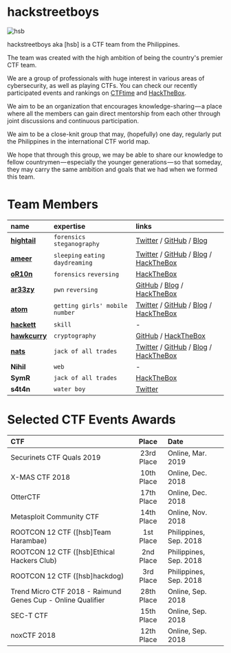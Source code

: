 # hackstreetboys

![hsb](https://i.imgur.com/X5q5l2i.jpg)

hackstreetboys aka [hsb] is a CTF team from the Philippines.

The team was created with the high ambition of being the country's premier CTF team.

We are a group of professionals with huge interest in various areas of cybersecurity, as well as playing CTFs. You can check our recently participated events and rankings on [CTFtime](https://ctftime.org/team/43377) and [HackTheBox](https://www.hackthebox.eu/home/teams/profile/1246).

We aim to be an organization that encourages knowledge-sharing — a place where all the members can gain direct mentorship from each other through joint discussions and continuous participation. 

We aim to be a close-knit group that may, (hopefully) one day, regularly put the Philippines in the international CTF world map. 

We hope that through this group, we may be able to share our knowledge to fellow countrymen — especially the younger generations — so that someday, they may carry the same ambition and goals that we had when we formed this team.

# Team Members

| name        | expertise          | links |
|:-------------|:------------------|:------|
| [**hightail**](https://ctftime.org/user/27765) | `forensics` `steganography` | [Twitter](https://twitter.com/mzer0n) / [GitHub](https://github.com/monliclican) / [Blog](https://medium.com/@monliclican) |
| [**ameer**](https://ethicalhackers.club/) | `sleeping` `eating` `daydreaming`  | [Twitter](https://twitter.com/ameerpornillos) / [GitHub](https://github.com/ameerpornillos) / [Blog](https://ethicalhackers.club/) / [HackTheBox](https://www.hackthebox.eu/profile/7252) |
| [**oR10n**](https://ctftime.org/user/27824) | `forensics` `reversing`      | [HackTheBox](https://www.hackthebox.eu/home/users/profile/12604)  |
| [**ar33zy**](https://ctftime.org/user/38734) | `pwn` `reversing` | [GitHub](https://github.com/ar33zy) / [Blog](https://medium.com/@ar33zy) / [HackTheBox](https://www.hackthebox.eu/home/users/profile/26849) |
| [**atom**](https://ctftime.org/user/31677) | `getting girls' mobile number` | [Twitter](https://twitter.com/@ajdumanhug) / [GitHub](https://github.com/ajdumanhug) / [Blog](https://medium.com/@ajdumanhug) / [HackTheBox](https://www.hackthebox.eu/home/users/profile/55589) |
| [**hackett**](https://ctftime.org/user/45247) | `skill` | -  |
| [**hawkcurry**](https://ctftime.org/user/44130) | `cryptography` | [GitHub](https://github.com/pberba) / [HackTheBox](https://www.hackthebox.eu/home/users/profile/26847) |
| [**nats**](https://ctftime.org/user/46414) | `jack of all trades` | [Twitter](https://twitter.com/nandwaninathu) / [GitHub](https://github.com/nathunandwani) / [Blog](https://nandtech.co) / [HackTheBox](https://www.hackthebox.eu/home/users/profile/19087) |
| **Nihil** | `web` | -  |
| **SymR** | `jack of all trades` | [HackTheBox](https://www.hackthebox.eu/home/users/profile/50201) |
| **s4t4n** | `water boy` | [Twitter](https://twitter.com/s4t4n0x5f7068) |

# Selected CTF Events Awards

| CTF                                       | Place      | Date                                 |
|:------------------------------------------|:----------:|:-------------------------------------|
| Securinets CTF Quals 2019                 | 23rd Place |                    Online, Mar. 2019 |
| X-MAS CTF 2018                            | 10th Place |                    Online, Dec. 2018 |
| OtterCTF                                  | 17th Place |                  Online, Dec. 2018 |
| Metasploit Community CTF                  | 14th Place |                   Online, Nov. 2018 |
| ROOTCON 12 CTF ([hsb]Team Harambae)       | 1st Place  |             Philippines, Sep. 2018 |
| ROOTCON 12 CTF ([hsb]Ethical Hackers Club)| 2nd Place  |    Philippines, Sep. 2018 |
| ROOTCON 12 CTF ([hsb]hackdog)             | 3rd Place  |              Philippines, Sep. 2018 |
| Trend Micro CTF 2018 - Raimund Genes Cup - Online Qualifier | 28th Place | Online, Sep. 2018 |
| SEC-T CTF                                 | 15th Place |                   Online, Sep. 2018 |
| noxCTF 2018                               | 12th Place |                   Online, Sep. 2018 |

